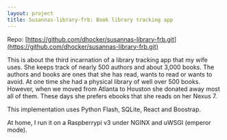 ```yaml
---
layout: project
title: Susannas-library-frb: Book library tracking app
---
```


Repo: [https://github.com/dhocker/susannas-library-frb.git](https://github.com/dhocker/susannas-library-frb.git)

This is about the third incarnation of a library tracking app that my wife uses.
She keeps track of nearly 500 authors and about 3,000 books. The authors and books
are ones that she has read, wants to read or wants to avoid. At one time she had
a physical library of well over 500 books. However, when we moved from Atlanta
to Houston she donated away most all of them. These days she prefers ebooks
that she reads on her Nexus 7.

This implementation uses Python Flash, SQLite, React and Boostrap.

At home, I run it on a Raspberrypi v3 under NGINX and uWSGI (emperor mode).
